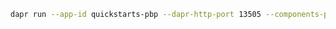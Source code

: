 ﻿```sh
dapr run --app-id quickstarts-pbp --dapr-http-port 13505 --components-path ../components -- dotnet run
```

